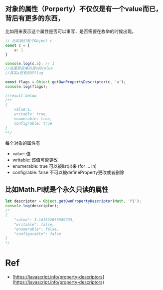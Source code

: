 ## 对象的属性（Porperty）不仅仅是有一个value而已，背后有更多的东西，
比如用来表示这个属性是否可以重写，是否需要在枚举的时候出现。
```javascript
// 比如我们有个Object c
const c = {
	a: 1
}

console.log(c.a); // 1
//这里其实拿的是a的value
//其实a还有别的flag

const flags = Object.getOwnPropertyDescriptor(c, 'a');
console.log(flags);

//result below
/**
{
	value:1,
	writable: true,
	enumerable: true,
	configrable: true
}		
**/
```
每个对象的属性有
- value: 值
- writable: 该值可否更改
- enumerable: true 可以被list出来 (for ... in)
- configrable: false 不可以被defineProperty更改或者删除

## 比如Math.PI就是个永久只读的属性
```javascript
let descriptor = Object.getOwnPropertyDescriptor(Math, 'PI');
console.log(descriptor);
/*
{
	"value": 3.141592653589793,
	"writable": false,
	"enumerable": false,
	"configurable": false
}
*/
```

# Ref
- [https://javascript.info/property-descriptors](https://javascript.info/property-descriptors)
